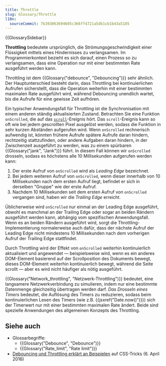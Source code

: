 ```yaml
---
title: Throttle
slug: Glossary/Throttle
l10n:
  sourceCommit: 7b393063694605c366ff4721a5db1cb1b43a5185
---
```


{{GlossarySidebar}}

**Throttling** bedeutete ursprünglich, die Strömungsgeschwindigkeit einer Flüssigkeit mittels eines Hindernisses zu verlangsamen. Im Programmierkontext bezieht es sich darauf, einen Prozess so zu verlangsamen, dass eine Operation nur mit einer bestimmten Rate ausgeführt werden kann.

Throttling ist dem {{Glossary("debounce", "Debouncing")}} sehr ähnlich. Der Hauptunterschied besteht darin, dass Throttling bei kontinuierlichen Aufrufen sicherstellt, dass die Operation weiterhin mit einer bestimmten maximalen Rate ausgeführt wird, während Debouncing unendlich wartet, bis die Aufrufe für eine gewisse Zeit aufhören.

Ein typischer Anwendungsfall für Throttling ist die Synchronisation mit einem anderen ständig aktualisierten Zustand. Betrachten Sie eine Funktion `onScrolled`, die auf das [`scroll`](/de/docs/Web/API/Document/scroll_event)-Ereignis hört. Das `scroll`-Ereignis kann so oft wie bei jedem gescrollten Pixel ausgelöst werden, sodass die Funktion in sehr kurzen Abständen aufgerufen wird. Wenn `onScrolled` rechnerisch aufwendig ist, könnten frühere Aufrufe spätere Aufrufe daran hindern, rechtzeitig stattzufinden, oder andere Aufgaben daran hindern, in der Zwischenzeit ausgeführt zu werden, was zu einem spürbaren {{Glossary("jank", "Jank")}} führt. In diesem Fall können wir `onScrolled` drosseln, sodass es höchstens alle 10 Millisekunden aufgerufen werden kann:

1. Der erste Aufruf von `onScrolled` wird als _Leading Edge_ bezeichnet.
2. Bei jedem weiteren Aufruf von `onScrolled`, wenn dieser innerhalb von 10 Millisekunden nach dem ersten Aufruf liegt, befindet er sich in derselben "Gruppe" wie der erste Aufruf.
3. Nachdem 10 Millisekunden seit dem ersten Aufruf von `onScrolled` vergangen sind, haben wir die _Trailing Edge_ erreicht.

Üblicherweise wird `onScrolled` nur einmal an der Leading Edge ausgeführt, obwohl es manchmal an der Trailing Edge oder sogar an beiden Rändern ausgeführt werden kann, abhängig vom spezifischen Anwendungsfall. Wenn es an beiden Rändern ausgeführt wird, sorgt die Throttling-Implementierung normalerweise auch dafür, dass der nächste Aufruf der Leading Edge nicht mindestens 10 Millisekunden nach dem vorherigen Aufruf der Trailing Edge stattfindet.

Durch Throttling wird der Effekt von `onScrolled` weiterhin kontinuierlich aktualisiert und angewendet — beispielsweise wird, wenn es ein anderes DOM-Element basierend auf der Scrollposition des Dokuments bewegt, dieses DOM-Element weiterhin kontinuierlich bewegt, während die Seite scrollt — aber es wird nicht häufiger als nötig ausgeführt.

{{Glossary("Network_throttling", "Netzwerk-Throttling")}} bedeutet, eine langsamere Netzwerkverbindung zu simulieren, indem nur eine bestimmte Datenmenge gleichzeitig übertragen werden darf. _Das Drosseln eines Timers_ bedeutet, die Auflösung des Timers zu reduzieren, sodass beim kontinuierlichen Lesen des Timers (wie z.B. {{jsxref("Date.now()")}}) sich der Timerwert nur mit einer bestimmten maximalen Rate ändert. Beide sind spezielle Anwendungen des allgemeinen Konzepts des Throttling.

## Siehe auch

- Glossarbegriffe:
  - {{Glossary("Debounce", "Debounce")}}
  - {{Glossary("Rate_limit", "Rate limit")}}
- [Debouncing und Throttling erklärt an Beispielen](https://css-tricks.com/debouncing-throttling-explained-examples/) auf CSS-Tricks (6. April 2016)
